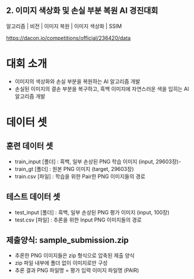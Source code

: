 ## 2. 이미지 색상화 및 손실 부분 복원 AI 경진대회
알고리즘 | 비전 | 이미지 복원 | 이미지 색상화 | SSIM

https://dacon.io/competitions/official/236420/data

# 대회 소개
- 이미지의 색상화와 손실 부분을 복원하는 AI 알고리즘 개발
- 손실된 이미지의 결손 부분을 복구하고, 흑백 이미지에 자연스러운 색을 입히는 AI 알고리즘 개발

# 데이터 셋
## 훈련 데이터 셋
- train_input [폴더] : 흑백, 일부 손상된 PNG 학습 이미지 (input, 29603장)-
- train_gt [폴더] : 원본 PNG 이미지 (target, 29603장)
- train.csv [파일] : 학습을 위한 Pair한 PNG 이미지들의 경로

## 테스트 데이터 셋
- test_input [폴더] : 흑백, 일부 손상된 PNG 평가 이미지 (input, 100장)
- test.csv [파일] : 추론을 위한 Input PNG 이미지들의 경로

## 제출양식: sample_submission.zip
- 추론한 PNG 이미지들은 zip 형식으로 압축된 제출 양식
- zip 파일 내부에 폴더 없이 이미지로만 구성
- 추론 결과 PNG 파일명 = 평가 입력 이미지 파일명 (PAIR)
